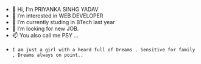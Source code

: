 - 👋 Hi, I’m PRIYANKA SINHG YADAV
- 👀 I’m interested in WEB DEVELOPER
- 🌱 I’m currently studing in BTech last year
- 💞️ I’m looking for new JOB.
- 📫 You also call me PSY ...
-     I am just a girl with a heard full of Dreams . Sensitive for family , Dreams always on point..
<!---
priyankayadavyy/priyankayadavyy is a ✨ special ✨ repository because its `README.md` (this file) appears on your GitHub profile.
You can click the Preview link to take a look at your changes.
--->
